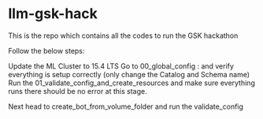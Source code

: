 # llm-gsk-hack
This is the repo which contains all the codes to run the GSK hackathon

Follow the below steps: 

Update the ML Cluster to 15.4 LTS
Go to 00_global_config : and verify everything is setup correctly (only change the Catalog and Schema name)
Run the 01_validate_config_and_create_resources  and make sure everything runs there should be no error at this stage.

Next head to create_bot_from_volume_folder and run the validate_config
